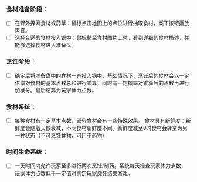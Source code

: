 ### 食材准备阶段：

- [ ] 在野外探索食材或药草：鼠标点击地图上的点位进行抽取食材，案下按钮播放声音。
- [ ] 选择合适的食材投入锅中：鼠标移至食材图片上时，看到详细的食材描述，并能够选择食材进入准备盘。

### 烹饪阶段：

- [ ] 确定后将准备盘中的食材一齐投入锅中，基础情况下，烹饪后的食材会以一定倍率对食材的基本点数总和进行乘算，同时有一定概率对乘算后的点数再进行加减分。最后结算为玩家体力点数。

### 食材系统：

- [ ] 每种食材有一定基本点数，部分食材会有一些特殊效果。
  食材具有新鲜度：新鲜度会随着天数衰减，不同食材新鲜度不同。新鲜度减至0时食材会转变为另一种状态（不可烹饪食物，可用于药物）

### 时间生命系统：

- [ ] 一天时间内允许玩家至多进行两次烹饪/制药。系统每天检查玩家体力点数，玩家体力点数低于一定值时判定玩家濒死结束游戏。